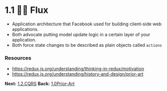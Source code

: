 # 1.1 👩‍🎤 Flux

- Application architecture that Facebook used for building client-side web applications.
- Both advocate putting model update logic in a certain layer of your application. 
- Both force state changes to be described as plain objects called `actions`

### Resources
- https://redux.js.org/understanding/thinking-in-redux/motivation
- https://redux.js.org/understanding/history-and-design/prior-art

**Next:** [1.2.CQRS](1.2.CQRS.md)
**Back:** [1.0Prior-Art](1.0Prior-Art.md)

